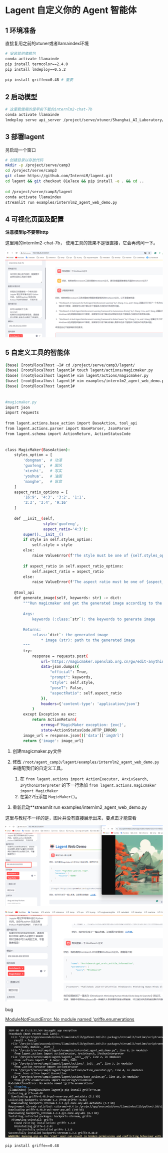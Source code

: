 # Lagent 自定义你的 Agent 智能体

## 1 环境准备

直接复用之前的xtuner或者llamaindex环境

```bash
# 安装其他依赖包
conda activate llamainde
pip install termcolor==2.4.0
pip install lmdeploy==0.5.2

pip install griffe==0.48 # 重要
```

## 2 启动模型

```bash
# 这里我使用的是早前下载的internlm2-chat-7b
conda activate llamainde
lmdeploy serve api_server /project/serve/xtuner/Shanghai_AI_Laboratory/internlm2-chat-7b --model-name internlm2-chat-7b
```

## 3 部署lagent

另启动一个窗口

```bash
# 创建目录以存放代码
mkdir -p /project/serve/camp3
cd /project/serve/camp3
git clone https://github.com/InternLM/lagent.git
cd lagent && git checkout 81e7ace && pip install -e . && cd ..

cd /project/serve/camp3/lagent
conda activate llamaindex
streamlit run examples/internlm2_agent_web_demo.py
```

## 4 可视化页面及配置

**注意模型ip不要带http**

这里用的internlm2-chat-7b， 使用工具的效果不是很直接，它会再询问一下。

![image-20240830153810992](Lagent%20%E8%87%AA%E5%AE%9A%E4%B9%89%E4%BD%A0%E7%9A%84%20Agent%20%E6%99%BA%E8%83%BD%E4%BD%93.assets/image-20240830153810992.png)

## 5 自定义工具的智能体

```bash
(base) [root@localhost ~]# cd /project/serve/camp3/lagent/
(base) [root@localhost lagent]# touch lagent/actions/magicmaker.py
(base) [root@localhost lagent]# vim lagent/actions/magicmaker.py 
(base) [root@localhost lagent]# vim examples/internlm2_agent_web_demo.py 
(base) [root@localhost lagent]# 


#magicmaker.py
import json
import requests

from lagent.actions.base_action import BaseAction, tool_api
from lagent.actions.parser import BaseParser, JsonParser
from lagent.schema import ActionReturn, ActionStatusCode


class MagicMaker(BaseAction):
    styles_option = [
        'dongman',  # 动漫
        'guofeng',  # 国风
        'xieshi',   # 写实
        'youhua',   # 油画
        'manghe',   # 盲盒
    ]
    aspect_ratio_options = [
        '16:9', '4:3', '3:2', '1:1',
        '2:3', '3:4', '9:16'
    ]

    def __init__(self,
                 style='guofeng',
                 aspect_ratio='4:3'):
        super().__init__()
        if style in self.styles_option:
            self.style = style
        else:
            raise ValueError(f'The style must be one of {self.styles_option}')
        
        if aspect_ratio in self.aspect_ratio_options:
            self.aspect_ratio = aspect_ratio
        else:
            raise ValueError(f'The aspect ratio must be one of {aspect_ratio}')
    
    @tool_api
    def generate_image(self, keywords: str) -> dict:
        """Run magicmaker and get the generated image according to the keywords.

        Args:
            keywords (:class:`str`): the keywords to generate image

        Returns:
            :class:`dict`: the generated image
                * image (str): path to the generated image
        """
        try:
            response = requests.post(
                url='https://magicmaker.openxlab.org.cn/gw/edit-anything/api/v1/bff/sd/generate',
                data=json.dumps({
                    "official": True,
                    "prompt": keywords,
                    "style": self.style,
                    "poseT": False,
                    "aspectRatio": self.aspect_ratio
                }),
                headers={'content-type': 'application/json'}
            )
        except Exception as exc:
            return ActionReturn(
                errmsg=f'MagicMaker exception: {exc}',
                state=ActionStatusCode.HTTP_ERROR)
        image_url = response.json()['data']['imgUrl']
        return {'image': image_url}

```

1. 创建magicmaker.py文件
2. 修改 `/root/agent_camp3/lagent/examples/internlm2_agent_web_demo.py` 来适配我们的自定义工具。
   1. 在 `from lagent.actions import ActionExecutor, ArxivSearch, IPythonInterpreter` 的下一行添加 `from lagent.actions.magicmaker import MagicMaker`
   2. 在第27行添加 `MagicMaker()`。

3. 重新启动**streamlit run examples/internlm2_agent_web_demo.py

这里与教程不一样的是，图片并没有直接展示出来，要点击才能查看



![image-20240830154522966](Lagent%20%E8%87%AA%E5%AE%9A%E4%B9%89%E4%BD%A0%E7%9A%84%20Agent%20%E6%99%BA%E8%83%BD%E4%BD%93.assets/image-20240830154522966.png)

![image-20240830154658183](Lagent%20%E8%87%AA%E5%AE%9A%E4%B9%89%E4%BD%A0%E7%9A%84%20Agent%20%E6%99%BA%E8%83%BD%E4%BD%93.assets/image-20240830154658183.png)

bug

[ModuleNotFoundError: No module named 'griffe.enumerations](https://github.com/InternLM/lagent/issues/239) 

![image-20240830151442579](Lagent%20%E8%87%AA%E5%AE%9A%E4%B9%89%E4%BD%A0%E7%9A%84%20Agent%20%E6%99%BA%E8%83%BD%E4%BD%93.assets/image-20240830151442579.png)

```bash
pip install griffe==0.48
```

